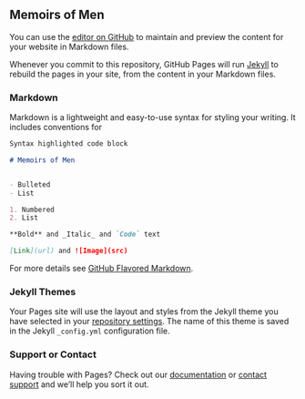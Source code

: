 ## Memoirs of Men

<div id="pixlee_container"></div><script type="text/javascript">window.PixleeAsyncInit = function() {Pixlee.init({apiKey:'ao059r1RhMn77SDfolGZ'});Pixlee.addSimpleWidget({widgetId:'11071'});};</script><script src="//instafeed.assets.pixlee.com/assets/pixlee_widget_1_0_0.js"></script>


You can use the [editor on GitHub](https://github.com/memoirsofmen/memoirsofmen.github.io/edit/master/index.md) to maintain and preview the content for your website in Markdown files.

Whenever you commit to this repository, GitHub Pages will run [Jekyll](https://jekyllrb.com/) to rebuild the pages in your site, from the content in your Markdown files.

### Markdown

Markdown is a lightweight and easy-to-use syntax for styling your writing. It includes conventions for

```markdown
Syntax highlighted code block

# Memoirs of Men


- Bulleted
- List

1. Numbered
2. List

**Bold** and _Italic_ and `Code` text

[Link](url) and ![Image](src)
```

For more details see [GitHub Flavored Markdown](https://guides.github.com/features/mastering-markdown/).

### Jekyll Themes

Your Pages site will use the layout and styles from the Jekyll theme you have selected in your [repository settings](https://github.com/memoirsofmen/memoirsofmen.github.io/settings). The name of this theme is saved in the Jekyll `_config.yml` configuration file.

### Support or Contact

Having trouble with Pages? Check out our [documentation](https://help.github.com/categories/github-pages-basics/) or [contact support](https://github.com/contact) and we’ll help you sort it out.
